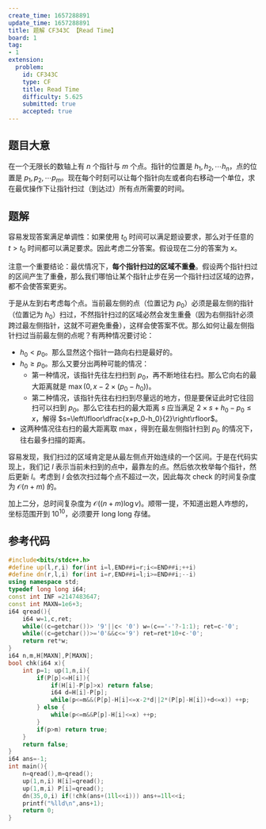```yaml
---
create_time: 1657288891
update_time: 1657288891
title: 题解 CF343C 【Read Time】
board: 1
tag:
- 1
extension:
  problem:
    id: CF343C
    type: CF
    title: Read Time
    difficulty: 5.625
    submitted: true
    accepted: true
---
```


## 题目大意

在一个无限长的数轴上有 $n$ 个指针与 $m$ 个点。指针的位置是 $h_1,h_2,\cdots h_n$，点的位置是 $p_1,p_2,\cdots p_m$。现在每个时刻可以让每个指针向左或者向右移动一个单位，求在最优操作下让指针扫过（到达过）所有点所需要的时间。

## 题解

容易发现答案满足单调性：如果使用 $t_0$ 时间可以满足题设要求，那么对于任意的 $t>t_0$ 时间都可以满足要求。因此考虑二分答案。假设现在二分的答案为 $x$。

注意一个重要结论：最优情况下，**每个指针扫过的区域不重叠**。假设两个指针扫过的区间产生了重叠，那么我们哪怕让某个指针止步在另一个指针扫过区域的边界，都不会使答案更劣。

于是从左到右考虑每个点。当前最左侧的点（位置记为 $p_0$）必须是最左侧的指针（位置记为 $h_0$）扫过，不然指针扫过的区域必然会发生重叠（因为右侧指针必须跨过最左侧指针，这就不可避免重叠），这样会使答案不优。那么如何让最左侧指针扫过当前最左侧的点呢？有两种情况要讨论：

- $h_0<p_0$。那么显然这个指针一路向右扫是最好的。
- $h_0\ge p_0$。那么又要分出两种可能的情况：
  - 第一种情况，该指针先往左扫扫到 $p_0$，再不断地往右扫。那么它向右的最大距离就是 $\max(0,x-2\times (p_0-h_0))$。
  - 第二种情况，该指针先往右扫扫到尽量远的地方，但是要保证此时它往回扫可以扫到 $p_0$。那么它往右扫的最大距离 $s$ 应当满足 $2\times s+h_0-p_0\le x$，解得 $s=\left\lfloor\dfrac{x+p_0-h_0}{2}\right\rfloor$。  
- 这两种情况往右扫的最大距离取 $\max$，得到在最左侧指针扫到 $p_0$ 的情况下，往右最多扫描的距离。

容易发现，我们扫过的区域肯定是从最左侧点开始连续的一个区间。于是在代码实现上，我们记 $l$ 表示当前未扫到的点中，最靠左的点。然后依次枚举每个指针，然后更新 $l$。考虑到 $l$ 会依次扫过每个点不超过一次，因此每次 $\text{check}$ 的时间复杂度为 $\mathcal O(n+m)$ 的。

加上二分，总时间复杂度为 $\mathcal O((n+m)\log v)$。顺带一提，不知道出题人咋想的，坐标范围开到 $10^{10}$，必须要开 $\text{long long}$ 存储。

## 参考代码

```cpp
#include<bits/stdc++.h>
#define up(l,r,i) for(int i=l,END##i=r;i<=END##i;++i)
#define dn(r,l,i) for(int i=r,END##i=l;i>=END##i;--i)
using namespace std;
typedef long long i64;
const int INF =2147483647;
const int MAXN=1e6+3;
i64 qread(){
    i64 w=1,c,ret;
    while((c=getchar())> '9'||c< '0') w=(c=='-'?-1:1); ret=c-'0';
    while((c=getchar())>='0'&&c<='9') ret=ret*10+c-'0';
    return ret*w;
}
i64 n,m,H[MAXN],P[MAXN];
bool chk(i64 x){
    int p=1; up(1,n,i){
        if(P[p]<=H[i]){
            if(H[i]-P[p]>x) return false;
            i64 d=H[i]-P[p];
            while(p<=m&&(P[p]-H[i]<=x-2*d||2*(P[p]-H[i])+d<=x)) ++p;
        } else {
            while(p<=m&&P[p]-H[i]<=x) ++p;
        }
        if(p>m) return true;
    }
    return false;
}
i64 ans=-1;
int main(){
    n=qread(),m=qread();
    up(1,n,i) H[i]=qread();
    up(1,m,i) P[i]=qread();
    dn(35,0,i) if(!chk(ans+(1ll<<i))) ans+=1ll<<i;
    printf("%lld\n",ans+1);
    return 0;
}
